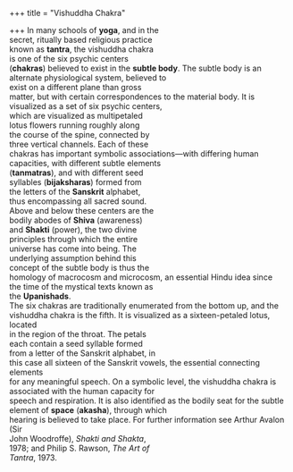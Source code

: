 +++
title = "Vishuddha Chakra"

+++
In many schools of **yoga**, and in the  
secret, ritually based religious practice  
known as **tantra**, the vishuddha chakra  
is one of the six psychic centers  
(**chakras**) believed to exist in the **subtle body**. The subtle body is an alternate physiological system, believed to  
exist on a different plane than gross  
matter, but with certain correspondences to the material body. It is visualized as a set of six psychic centers,  
which are visualized as multipetaled  
lotus flowers running roughly along  
the course of the spine, connected by  
three vertical channels. Each of these  
chakras has important symbolic associations—with differing human capacities, with different subtle elements  
(**tanmatras**), and with different seed  
syllables (**bijaksharas**) formed from  
the letters of the **Sanskrit** alphabet,  
thus encompassing all sacred sound.  
Above and below these centers are the  
bodily abodes of **Shiva** (awareness)  
and **Shakti** (power), the two divine  
principles through which the entire  
universe has come into being. The  
underlying assumption behind this  
concept of the subtle body is thus the  
homology of macrocosm and microcosm, an essential Hindu idea since  
the time of the mystical texts known as  
the **Upanishads**.  
The six chakras are traditionally enumerated from the bottom up, and the  
vishuddha chakra is the fifth. It is visualized as a sixteen-petaled lotus, located  
in the region of the throat. The petals  
each contain a seed syllable formed  
from a letter of the Sanskrit alphabet, in  
this case all sixteen of the Sanskrit vowels, the essential connecting elements  
for any meaningful speech. On a symbolic level, the vishuddha chakra is associated with the human capacity for  
speech and respiration. It is also identified as the bodily seat for the subtle element of **space** (**akasha**), through which  
hearing is believed to take place. For further information see Arthur Avalon (Sir  
John Woodroffe), *Shakti and Shakta*,  
1978; and Philip S. Rawson, *The Art of*  
*Tantra*, 1973.